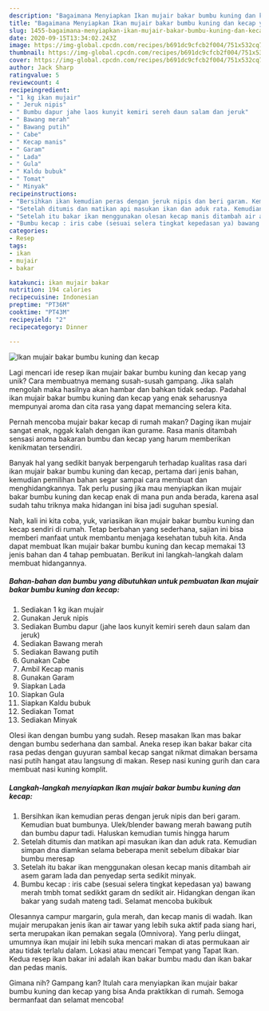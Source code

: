 ```yaml
---
description: "Bagaimana Menyiapkan Ikan mujair bakar bumbu kuning dan kecap yang Lezat Sekali"
title: "Bagaimana Menyiapkan Ikan mujair bakar bumbu kuning dan kecap yang Lezat Sekali"
slug: 1455-bagaimana-menyiapkan-ikan-mujair-bakar-bumbu-kuning-dan-kecap-yang-lezat-sekali
date: 2020-09-15T13:34:02.243Z
image: https://img-global.cpcdn.com/recipes/b691dc9cfcb2f004/751x532cq70/ikan-mujair-bakar-bumbu-kuning-dan-kecap-foto-resep-utama.jpg
thumbnail: https://img-global.cpcdn.com/recipes/b691dc9cfcb2f004/751x532cq70/ikan-mujair-bakar-bumbu-kuning-dan-kecap-foto-resep-utama.jpg
cover: https://img-global.cpcdn.com/recipes/b691dc9cfcb2f004/751x532cq70/ikan-mujair-bakar-bumbu-kuning-dan-kecap-foto-resep-utama.jpg
author: Jack Sharp
ratingvalue: 5
reviewcount: 4
recipeingredient:
- "1 kg ikan mujair"
- " Jeruk nipis"
- " Bumbu dapur jahe laos kunyit kemiri sereh daun salam dan jeruk"
- " Bawang merah"
- " Bawang putih"
- " Cabe"
- " Kecap manis"
- " Garam"
- " Lada"
- " Gula"
- " Kaldu bubuk"
- " Tomat"
- " Minyak"
recipeinstructions:
- "Bersihkan ikan kemudian peras dengan jeruk nipis dan beri garam. Kemudian buat bumbunya. Ulek/blender bawang merah bawang putih dan bumbu dapur tadi. Haluskan kemudian tumis hingga harum"
- "Setelah ditumis dan matikan api masukan ikan dan aduk rata. Kemudian simpan dna diamkan selama beberapa menit sebelum dibakar biar bumbu meresap"
- "Setelah itu bakar ikan menggunakan olesan kecap manis ditambah air asem garam lada dan penyedap serta sedikit minyak."
- "Bumbu kecap : iris cabe (sesuai selera tingkat kepedasan ya) bawang merah tmbh tomat sedikkt garam dn sedikit air. Hidangkan dengan ikan bakar yang sudah mateng tadi. Selamat mencoba bukibuk"
categories:
- Resep
tags:
- ikan
- mujair
- bakar

katakunci: ikan mujair bakar 
nutrition: 194 calories
recipecuisine: Indonesian
preptime: "PT36M"
cooktime: "PT43M"
recipeyield: "2"
recipecategory: Dinner

---
```



![Ikan mujair bakar bumbu kuning dan kecap](https://img-global.cpcdn.com/recipes/b691dc9cfcb2f004/751x532cq70/ikan-mujair-bakar-bumbu-kuning-dan-kecap-foto-resep-utama.jpg)

Lagi mencari ide resep ikan mujair bakar bumbu kuning dan kecap yang unik? Cara membuatnya memang susah-susah gampang. Jika salah mengolah maka hasilnya akan hambar dan bahkan tidak sedap. Padahal ikan mujair bakar bumbu kuning dan kecap yang enak seharusnya mempunyai aroma dan cita rasa yang dapat memancing selera kita.

Pernah mencoba mujair bakar kecap di rumah makan? Daging ikan mujair sangat enak, nggak kalah dengan ikan gurame. Rasa manis ditambah sensasi aroma bakaran bumbu dan kecap yang harum memberikan kenikmatan tersendiri.

Banyak hal yang sedikit banyak berpengaruh terhadap kualitas rasa dari ikan mujair bakar bumbu kuning dan kecap, pertama dari jenis bahan, kemudian pemilihan bahan segar sampai cara membuat dan menghidangkannya. Tak perlu pusing jika mau menyiapkan ikan mujair bakar bumbu kuning dan kecap enak di mana pun anda berada, karena asal sudah tahu triknya maka hidangan ini bisa jadi suguhan spesial.


Nah, kali ini kita coba, yuk, variasikan ikan mujair bakar bumbu kuning dan kecap sendiri di rumah. Tetap berbahan yang sederhana, sajian ini bisa memberi manfaat untuk membantu menjaga kesehatan tubuh kita. Anda dapat membuat Ikan mujair bakar bumbu kuning dan kecap memakai 13 jenis bahan dan 4 tahap pembuatan. Berikut ini langkah-langkah dalam membuat hidangannya.

<!--inarticleads1-->

##### Bahan-bahan dan bumbu yang dibutuhkan untuk pembuatan Ikan mujair bakar bumbu kuning dan kecap:

1. Sediakan 1 kg ikan mujair
1. Gunakan  Jeruk nipis
1. Sediakan  Bumbu dapur (jahe laos kunyit kemiri sereh daun salam dan jeruk)
1. Sediakan  Bawang merah
1. Sediakan  Bawang putih
1. Gunakan  Cabe
1. Ambil  Kecap manis
1. Gunakan  Garam
1. Siapkan  Lada
1. Siapkan  Gula
1. Siapkan  Kaldu bubuk
1. Sediakan  Tomat
1. Sediakan  Minyak


Olesi ikan dengan bumbu yang sudah. Resep masakan Ikan mas bakar dengan bumbu sederhana dan sambal. Aneka resep ikan bakar bakar cita rasa pedas dengan guyuran sambal kecap sangat nikmat dimakan bersama nasi putih hangat atau langsung di makan. Resep nasi kuning gurih dan cara membuat nasi kuning komplit. 

<!--inarticleads2-->

##### Langkah-langkah menyiapkan Ikan mujair bakar bumbu kuning dan kecap:

1. Bersihkan ikan kemudian peras dengan jeruk nipis dan beri garam. Kemudian buat bumbunya. Ulek/blender bawang merah bawang putih dan bumbu dapur tadi. Haluskan kemudian tumis hingga harum
1. Setelah ditumis dan matikan api masukan ikan dan aduk rata. Kemudian simpan dna diamkan selama beberapa menit sebelum dibakar biar bumbu meresap
1. Setelah itu bakar ikan menggunakan olesan kecap manis ditambah air asem garam lada dan penyedap serta sedikit minyak.
1. Bumbu kecap : iris cabe (sesuai selera tingkat kepedasan ya) bawang merah tmbh tomat sedikkt garam dn sedikit air. Hidangkan dengan ikan bakar yang sudah mateng tadi. Selamat mencoba bukibuk


Olesannya campur margarin, gula merah, dan kecap manis di wadah. Ikan mujair merupakan jenis ikan air tawar yang lebih suka aktif pada siang hari, serta merupakan ikan pemakan segala (Omnivora). Yang perlu diingat, umumnya ikan mujair ini lebih suka mencari makan di atas permukaan air atau tidak terlalu dalam. Lokasi atau mencari Tempat yang Tapat Ikan. Kedua resep ikan bakar ini adalah ikan bakar bumbu madu dan ikan bakar dan pedas manis. 

Gimana nih? Gampang kan? Itulah cara menyiapkan ikan mujair bakar bumbu kuning dan kecap yang bisa Anda praktikkan di rumah. Semoga bermanfaat dan selamat mencoba!
